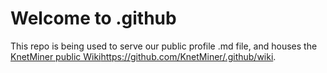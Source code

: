 # Welcome to .github

This repo is being used to serve our public profile .md file, and houses the [KnetMiner public Wiki](https://github.com/KnetMiner/.github/wiki)https://github.com/KnetMiner/.github/wiki.
